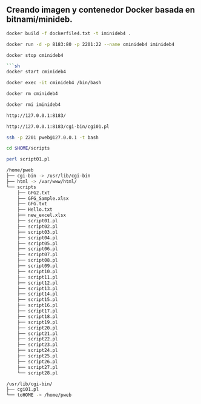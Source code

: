 ## Creando imagen y contenedor Docker basada en bitnami/minideb.

```sh
docker build -f dockerfile4.txt -t iminideb4 .
```

```sh
docker run -d -p 8183:80 -p 2201:22 --name cminideb4 iminideb4
```

```sh
docker stop cminideb4

```sh
docker start cminideb4
```

```sh
docker exec -it cminideb4 /bin/bash
```

```sh
docker rm cminideb4
```

```sh
docker rmi iminideb4
```

```sh
http://127.0.0.1:8183/
```

```sh
http://127.0.0.1:8183/cgi-bin/cgi01.pl
```

```sh
ssh -p 2201 pweb@127.0.0.1 -t bash
```

```sh
cd $HOME/scripts
```

```sh
perl script01.pl
```

```sh
/home/pweb
├── cgi-bin -> /usr/lib/cgi-bin
├── html -> /var/www/html/
└── scripts
    ├── GFG2.txt
    ├── GFG_Sample.xlsx
    ├── GFG.txt
    ├── Hello.txt
    ├── new_excel.xlsx
    ├── script01.pl
    ├── script02.pl
    ├── script03.pl
    ├── script04.pl
    ├── script05.pl
    ├── script06.pl
    ├── script07.pl
    ├── script08.pl
    ├── script09.pl
    ├── script10.pl
    ├── script11.pl
    ├── script12.pl
    ├── script13.pl
    ├── script14.pl
    ├── script15.pl
    ├── script16.pl
    ├── script17.pl
    ├── script18.pl
    ├── script19.pl
    ├── script20.pl
    ├── script21.pl
    ├── script22.pl
    ├── script23.pl
    ├── script24.pl
    ├── script25.pl
    ├── script26.pl
    ├── script27.pl
    └── script28.pl
```

```sh
/usr/lib/cgi-bin/
├── cgi01.pl
└── toHOME -> /home/pweb
```
